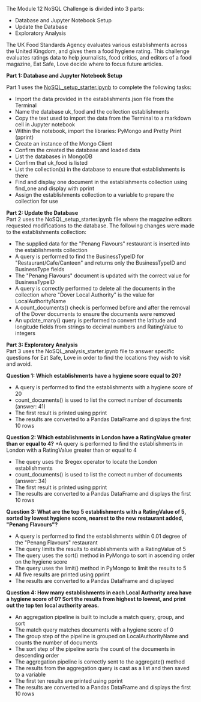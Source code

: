 The Module 12 NoSQL Challenge is divided into 3 parts:
* Database and Jupyter Notebook Setup
* Update the Database
* Exploratory Analysis

The UK Food Standards Agency evaluates various establishments across the United Kingdom, and gives them a food hygiene rating. This challenge evaluates ratings data to help journalists, food critics, and editors of a food magazine, Eat Safe, Love decide where to focus future articles.

**Part 1: Database and Jupyter Notebook Setup**<br>

Part 1 uses the [NoSQL_setup_starter.ipynb](https://github.com/RachaelCaldwell/nosql-challenge/edit/main/NoSQL_analysis_starter.ipynb) to complete the following tasks:
* Import the data provided in the establishments.json file from the Terminal
* Name the database uk_food and the collection establishments
* Copy the text used to import the data from the Terminal to a markdown cell in Jupyter notebook
* Within the notebook, import the libraries: PyMongo and Pretty Print (pprint)
* Create an instance of the Mongo Client
* Confirm the created the database and loaded data
* List the databases in MongoDB
* Confirm that uk_food is listed
* List the collection(s) in the database to ensure that establishments is there
* Find and display one document in the establishments collection using find_one and display with pprint
* Assign the establishments collection to a variable to prepare the collection for use

**Part 2: Update the Database**<br>
Part 2 uses the NoSQL_setup_starter.ipynb file where the magazine editors requested modifications to the database. The following changes were made to the establishments collection:
* The supplied data for the "Penang Flavours" restaurant is inserted into the establishments collection
* A query is performed to find the BusinessTypeID for "Restaurant/Cafe/Canteen" and returns only the BusinessTypeID and BusinessType fields
* The "Penang Flavours" document is updated with the correct value for BusinessTypeID
* A query is correctly performed to delete all the documents in the collection where "Dover Local Authority" is the value for LocalAuthorityName
* A count_documents() check is performed before and after the removal of the Dover documents to ensure the documents were removed
* An update_many() query is performed to convert the latitude and longitude fields from strings to decimal numbers and RatingValue to integers

**Part 3: Exploratory Analysis**<br>
Part 3 uses the NoSQL_analysis_starter.ipynb file to answer specific questions for Eat Safe, Love in order to find the locations they wish to visit and avoid.

**Question 1: Which establishments have a hygiene score equal to 20?**
* A query is performed to find the establishments with a hygiene score of 20
* count_documents() is used to list the correct number of documents (answer: 41)
* The first result is printed using pprint
* The results are converted to a Pandas DataFrame and displays the first 10 rows

**Question 2: Which establishments in London have a RatingValue greater than or equal to 4?**
*A query is performed to find the establishments in London with a RatingValue greater than or equal to 4
* The query uses the $regex operator to locate the London establishments
* count_documents() is used to list the correct number of documents (answer: 34)
* The first result is printed using pprint
* The results are converted to a Pandas DataFrame and displays the first 10 rows

**Question 3: What are the top 5 establishments with a RatingValue of 5, sorted by lowest hygiene score, nearest to the new restaurant added, "Penang Flavours"?**
* A query is performed to find the establishments within 0.01 degree of the "Penang Flavours" restaurant
* The query limits the results to establishments with a RatingValue of 5
* The query uses the sort() method in PyMongo to sort in ascending order on the hygiene score
* The query uses the limit() method in PyMongo to limit the results to 5
* All five results are printed using pprint
* The results are converted to a Pandas DataFrame and displayed

**Question 4: How many establishments in each Local Authority area have a hygiene score of 0? Sort the results from highest to lowest, and print out the top ten local authority areas.**
* An aggregation pipeline is built to include a match query, group, and sort
* The match query matches documents with a hygiene score of 0
* The group step of the pipeline is grouped on LocalAuthorityName and counts the number of documents
* The sort step of the pipeline sorts the count of the documents in descending order
* The aggregation pipeline is correctly sent to the aggregate() method
* The results from the aggregation query is cast as a list and then saved to a variable
* The first ten results are printed using pprint
* The results are converted to a Pandas DataFrame and displays the first 10 rows
